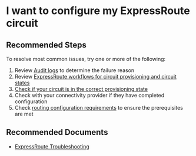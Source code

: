 <properties
    pageTitle="I want to configure my ExpressRoute circuit"
    description="I want to configure my ExpressRoute circuit"
    service="microsoft.network"
    resource="expressroutecircuits"
    authors="kasparks"
    ms.author="kasparks"
    displayOrder="14"
    selfHelpType="resource"
    supportTopicIds=""
    resourceTags=""
    productPesIds=""
    cloudEnvironments="MoonCake"
/>

# I want to configure my ExpressRoute circuit

## **Recommended Steps**

To resolve most common issues, try one or more of the following:

1. Review [Audit logs](data-blade:Microsoft_Azure_Insights.AzureDiagnosticsBladeWithParameter) to determine the failure reason
2. Review [ExpressRoute workflows for circuit provisioning and circuit states](https://docs.azure.cn/expressroute/expressroute-workflows/)
3. [Check if your circuit is in the correct provisioning state](https://docs.azure.cn/expressroute/expressroute-workflows#expressroute-circuit-provisioning-states)
4. Check with your connectivity provider if they have completed configuration
5. Check [routing configuration requirements](https://docs.azure.cn/zh-cn/expressroute/expressroute-routing) to ensure the prerequisites are met

## **Recommended Documents**

* [ExpressRoute Troubleshooting](https://docs.azure.cn/expressroute/)
